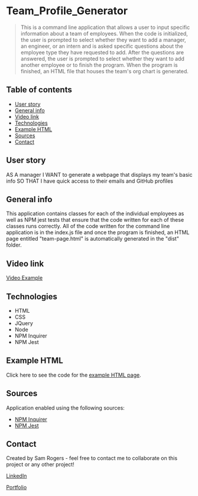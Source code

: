 # Team_Profile_Generator
> This is a command line application that allows a user to input specific information about a team of employees. When the code is initialized, the user is prompted to select whether they want to add a manager, an engineer, or an intern and is asked specific questions about the employee type they have requested to add. After the questions are answered, the user is prompted to select whether they want to add another employee or to finish the program. When the program is finished, an HTML file that houses the team's org chart is generated.
 
## Table of contents
* [User story](#user-story)
* [General info](#general-info)
* [Video link](#video-link)
* [Technologies](#technologies)
* [Example HTML](#example-html)
* [Sources](#sources)
* [Contact](#contact)

## User story
AS A manager
I WANT to generate a webpage that displays my team's basic info
SO THAT I have quick access to their emails and GitHub profiles

## General info
This application contains classes for each of the individual employees as well as NPM jest tests that ensure that the code written for each of these classes runs correctly. All of the code written for the command line application is in the index.js file and once the program is finished, an HTML page entitled "team-page.html" is automatically generated in the "dist" folder.

## Video link
[Video Example](https://drive.google.com/file/d/1F6JggdE7yGNvNqi9yV6oVVqkQMDo2ufv/view)

## Technologies
* HTML
* CSS
* JQuery
* Node
* NPM Inquirer
* NPM Jest

## Example HTML
Click here to see the code for the [example HTML page](https://docs.google.com/document/d/1UqUQVvoaSJ42pN3WUAYGAci6d6qfzkJ9bU9O16Oj1V0/edit?usp=sharing).

## Sources
Application enabled using the following sources:

* [NPM Inquirer](https://github.com/SBoudrias/Inquirer.js/)
* [NPM Jest](https://jestjs.io/en/)

## Contact
Created by Sam Rogers - feel free to contact me to collaborate on this project or any other project!

[LinkedIn](https://www.linkedin.com/in/samuelerogers/)

[Portfolio](https://samrogers15.github.io/Current_Portfolio/index.html)